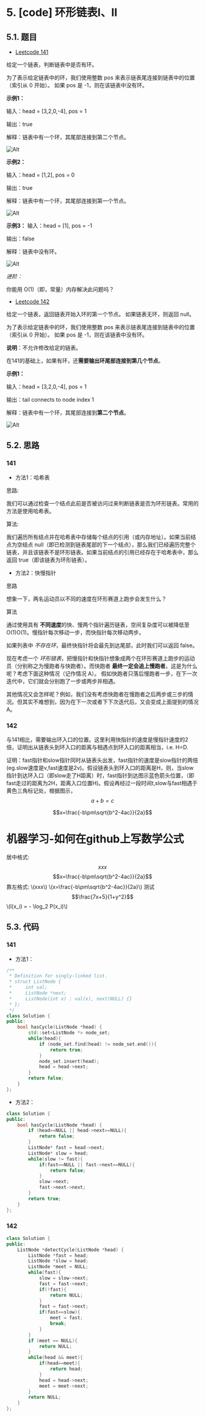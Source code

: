 # 5. [code] 环形链表Ⅰ、Ⅱ

## 5.1. 题目
- [Leetcode 141](https://leetcode-cn.com/problems/linked-list-cycle/)

给定一个链表，判断链表中是否有环。

为了表示给定链表中的环，我们使用整数 pos 来表示链表尾连接到链表中的位置（索引从 0 开始）。 如果 pos 是 -1，则在该链表中没有环。

**示例1：**

输入：head = [3,2,0,-4], pos = 1

输出：true

解释：链表中有一个环，其尾部连接到第二个节点。

![Alt](https://assets.leetcode-cn.com/aliyun-lc-upload/uploads/2018/12/07/circularlinkedlist.png#pic_center=30x30)

**示例2：**

输入：head = [1,2], pos = 0

输出：true

解释：链表中有一个环，其尾部连接到第一个节点。

![Alt](https://assets.leetcode-cn.com/aliyun-lc-upload/uploads/2018/12/07/circularlinkedlist_test2.png#pic_center=30x30)

**示例3：**
输入：head = [1], pos = -1

输出：false

解释：链表中没有环。

![Alt](https://assets.leetcode-cn.com/aliyun-lc-upload/uploads/2018/12/07/circularlinkedlist_test3.png#pic_center=30x30)

*进阶：*

你能用 O(1)（即，常量）内存解决此问题吗？



- [Leetcode 142](https://leetcode-cn.com/problems/linked-list-cycle-ii/)

给定一个链表，返回链表开始入环的第一个节点。 如果链表无环，则返回 null。

为了表示给定链表中的环，我们使用整数 pos 来表示链表尾连接到链表中的位置（索引从 0 开始）。 如果 pos 是 -1，则在该链表中没有环。

**说明**：不允许修改给定的链表。

在141的基础上，如果有环，还**需要输出环尾部连接到第几个节点**。

**示例1：**

输入：head = [3,2,0,-4], pos = 1

输出：tail connects to node index 1

解释：链表中有一个环，其尾部连接到**第二个节点**。

![Alt](https://assets.leetcode-cn.com/aliyun-lc-upload/uploads/2018/12/07/circularlinkedlist.png#pic_center)


## 5.2. 思路
### 141

- 方法1：哈希表

思路:

我们可以通过检查一个结点此前是否被访问过来判断链表是否为环形链表。常用的方法是使用哈希表。

算法:

我们遍历所有结点并在哈希表中存储每个结点的引用（或内存地址）。如果当前结点为空结点 null（即已检测到链表尾部的下一个结点），那么我们已经遍历完整个链表，并且该链表不是环形链表。如果当前结点的引用已经存在于哈希表中，那么返回 true（即该链表为环形链表）。

- 方法2：快慢指针

思路

想象一下，两名运动员以不同的速度在环形赛道上跑步会发生什么？

算法

通过使用具有 **不同速度**的快、慢两个指针遍历链表，空间复杂度可以被降低至 O(1)O(1)。慢指针每次移动一步，而快指针每次移动两步。

如果列表中 *不存在环*，最终快指针将会最先到达尾部，此时我们可以返回 false。

现在考虑一个 *环形链表*，把慢指针和快指针想象成两个在环形赛道上跑步的运动员（分别称之为慢跑者与快跑者）。而快跑者 **最终一定会追上慢跑者**。这是为什么呢？考虑下面这种情况（记作情况 A）。
假如快跑者只落后慢跑者一步，在下一次迭代中，它们就会分别跑了一步或两步并相遇。

其他情况又会怎样呢？例如，我们没有考虑快跑者在慢跑者之后两步或三步的情况。但其实不难想到，因为在下一次或者下下次迭代后，又会变成上面提到的情况 A。

### 142

与141相比，需要输出环入口的位置。这里利用快指针的速度是慢指针速度的2倍，证明出从链表头到环入口的距离与相遇点到环入口的距离相当，i.e. H=D.

证明：fast指针和slow指针同时从链表头出发，fast指针的速度是slow指针的两倍(eg.slow速度是v,fast速度是2v)。假设链表头到环入口的距离是H，则，当slow指针到达环入口（即slow走了H距离）时，fast指针到达图示蓝色箭头位置，（即fast走过的距离为2H，距离入口位置H)。假设再经过一段时间t,slow与fast相遇于黄色三角标记处，根据图示，
$$a+b=c$$

<script type="text/javascript" src="http://cdn.mathjax.org/mathjax/latest/MathJax.js?config=default"></script>
$$x=\frac{-b\pm\sqrt{b^2-4ac}}{2a}$$

# 机器学习-如何在github上写数学公式
<script type="text/javascript" async src="https://cdn.mathjax.org/mathjax/latest/MathJax.js?config=TeX-MML-AM_CHTML"> </script>
居中格式: $$xxx$$
$$x=\frac{-b\pm\sqrt{b^2-4ac}}{2a}$$
靠左格式: \\(xxx\\)
\\(x=\frac{-b\pm\sqrt{b^2-4ac}}{2a}\\)
测试
$$\frac{7x+5}{1+y^2}$$
\\(l(x_i) = - \log_2 P(x_i)\\)



## 5.3. 代码

### 141

- 方法1：

```c++
/**
 * Definition for singly-linked list.
 * struct ListNode {
 *     int val;
 *     ListNode *next;
 *     ListNode(int x) : val(x), next(NULL) {}
 * };
 */
class Solution {
public:
    bool hasCycle(ListNode *head) {
        std::set<ListNode *> node_set;
        while(head){
            if (node_set.find(head) != node_set.end()){
                return true;
            }
            node_set.insert(head);
            head = head->next;
        }
        return false;
    }
};
```

- 方法2：

```c++
class Solution {
public:
    bool hasCycle(ListNode *head) {
        if (head==NULL || head->next==NULL){
            return false;
        }
        ListNode* fast = head->next;
        ListNode* slow = head;
        while(slow != fast){
            if(fast==NULL || fast->next==NULL){
                return false;
            }
            slow->next;
            fast->next->next;
        }
        return true;
    }
};
```

### 142

```c++
class Solution {
public:
    ListNode *detectCycle(ListNode *head) {
        ListNode *fast = head;
        ListNode *slow = head;
        ListNode *meet = NULL;
        while(fast){
            slow = slow->next;
            fast = fast->next;
            if(!fast){
                return NULL;
            }
            fast = fast->next;
            if(fast==slow){
                meet = fast;
                break;
            }
        }
        if (meet == NULL){
            return NULL;
        }
        while(head && meet){
            if(head==meet){
                return head;
            }
            head = head->next;
            meet = meet->next;
        }
        return NULL;
    }
};
```